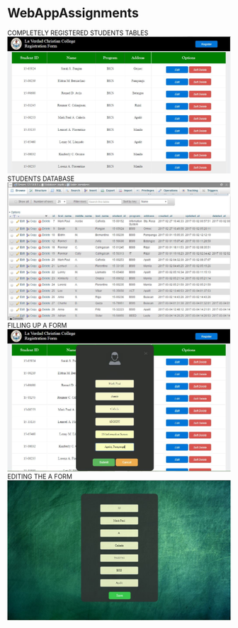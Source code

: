 # WebAppAssignments
COMPLETELY REGISTERED STUDENTS TABLES 
![alt](Screenshots/front.JPG)
STUDENTS DATABASE
![alt](Screenshots/db.JPG)
FILLING UP A FORM
![alt](Screenshots/registration.JPG)
EDITING THE A FORM
![alt](Screenshots/edit.JPG)
